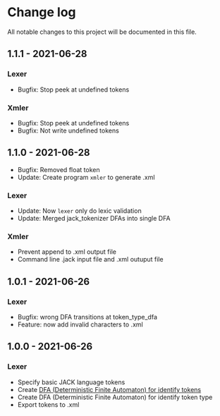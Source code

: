 # Change log
All notable changes to this project will be documented in this file.

## 1.1.1 - 2021-06-28
### Lexer
  - Bugfix: Stop peek at undefined tokens
### Xmler
  - Bugfix: Stop peek at undefined tokens
  - Bugfix: Not write undefined tokens

## 1.1.0 - 2021-06-28
- Bugfix: Removed float token
- Update: Create program `xmler` to generate .xml
### Lexer
  - Update: Now `lexer` only do lexic validation
  - Update: Merged jack_tokenizer DFAs into single DFA
### Xmler
  - Prevent append to .xml output file
  - Command line .jack input file and .xml outuput file

## 1.0.1 - 2021-06-26
### Lexer
  - Bugfix: wrong DFA transitions at token_type_dfa
  - Feature: now add invalid characters to .xml

## 1.0.0 - 2021-06-26
### Lexer
  - Specify basic JACK language tokens
  - Create [DFA (Deterministic Finite Automaton) for identify tokens](docs/jack-tokens-dfa.pdf)
  - Create DFA (Deterministic Finite Automaton) for identify token type
  - Export tokens to .xml